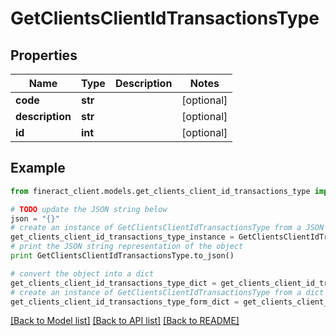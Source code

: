 # GetClientsClientIdTransactionsType


## Properties

Name | Type | Description | Notes
------------ | ------------- | ------------- | -------------
**code** | **str** |  | [optional] 
**description** | **str** |  | [optional] 
**id** | **int** |  | [optional] 

## Example

```python
from fineract_client.models.get_clients_client_id_transactions_type import GetClientsClientIdTransactionsType

# TODO update the JSON string below
json = "{}"
# create an instance of GetClientsClientIdTransactionsType from a JSON string
get_clients_client_id_transactions_type_instance = GetClientsClientIdTransactionsType.from_json(json)
# print the JSON string representation of the object
print GetClientsClientIdTransactionsType.to_json()

# convert the object into a dict
get_clients_client_id_transactions_type_dict = get_clients_client_id_transactions_type_instance.to_dict()
# create an instance of GetClientsClientIdTransactionsType from a dict
get_clients_client_id_transactions_type_form_dict = get_clients_client_id_transactions_type.from_dict(get_clients_client_id_transactions_type_dict)
```
[[Back to Model list]](../README.md#documentation-for-models) [[Back to API list]](../README.md#documentation-for-api-endpoints) [[Back to README]](../README.md)


